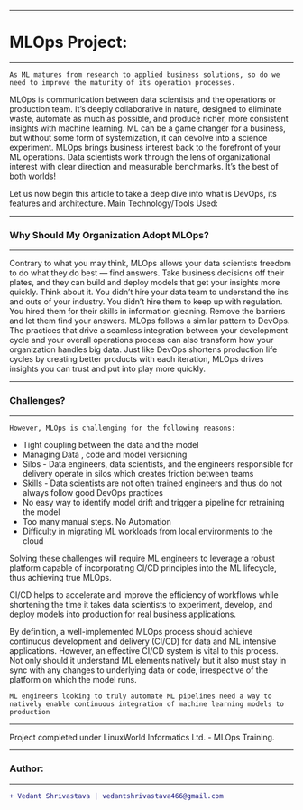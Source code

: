 __________________________________________________________________________________________________________________
# MLOps Project:
__________________________________________________________________________________________________________________
`As ML matures from research to applied business solutions, so do we need to improve the maturity of its operation processes.`

MLOps is communication between data scientists and the operations or production team. It’s deeply collaborative in nature, designed to eliminate waste, automate as much as possible, and produce richer, more consistent insights with machine learning. ML can be a game changer for a business, but without some form of systemization, it can devolve into a science experiment.
MLOps brings business interest back to the forefront of your ML operations. Data scientists work through the lens of organizational interest with clear direction and measurable benchmarks. It’s the best of both worlds!

Let us now begin this article to take a deep dive into what is DevOps, its features and architecture. Main Technology/Tools Used:
_________________________________________________________________________________________________________________
### Why Should My Organization Adopt MLOps?
________________________________________________________________________________________________________________
Contrary to what you may think, MLOps allows your data scientists freedom to do what they do best — find answers. Take business decisions off their plates, and they can build and deploy models that get your insights more quickly.
Think about it. You didn’t hire your data team to understand the ins and outs of your industry. You didn’t hire them to keep up with regulation. You hired them for their skills in information gleaning. Remove the barriers and let them find your answers.
MLOps follows a similar pattern to DevOps. The practices that drive a seamless integration between your development cycle and your overall operations process can also transform how your organization handles big data. Just like DevOps shortens production life cycles by creating better products with each iteration, MLOps drives insights you can trust and put into play more quickly.
_________________________________________________________________________________________________________________
### Challenges?
_________________________________________________________________________________________________________________
`However, MLOps is challenging for the following reasons:`

- Tight coupling between the data and the model
- Managing Data , code and model versioning
- Silos  - Data engineers, data scientists, and the engineers responsible for delivery operate in silos which creates friction between teams
- Skills - Data scientists are not often trained engineers and thus do not always follow good DevOps practices
- No easy way to identify model drift and trigger a pipeline for retraining the model
- Too many manual steps. No Automation
- Difficulty in migrating ML workloads from local environments to the cloud

Solving these challenges will require ML engineers to leverage a robust platform capable of incorporating CI/CD principles into the ML lifecycle, thus achieving true MLOps.

CI/CD helps to accelerate and improve the efficiency of workflows while shortening the time it takes data scientists to experiment, develop, and deploy models into production for real business applications.

By definition, a well-implemented MLOps process should achieve continuous development and delivery (CI/CD) for data and ML intensive applications. However, an effective CI/CD system is vital to this process. Not only should it understand ML elements natively but it also must stay in sync with any changes to underlying data or code, irrespective of the platform on which the model runs.

`ML engineers looking to truly automate ML pipelines need a way to natively enable continuous integration of machine learning models to production`
__________________________________________________________________________________________________________________
Project completed under LinuxWorld Informatics Ltd. - MLOps Training.
_________________________________________________________________________________________________________________
### Author:
----------------------------------
```diff
+ Vedant Shrivastava | vedantshrivastava466@gmail.com
```
